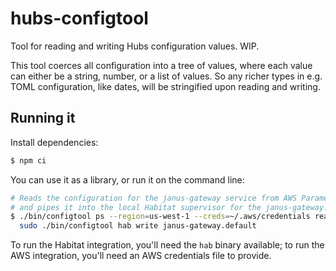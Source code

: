 # hubs-configtool

Tool for reading and writing Hubs configuration values. WIP.

This tool coerces all configuration into a tree of values, where each value can either be a string, number, or a list of values. So any richer types in e.g. TOML configuration, like dates, will be stringified upon reading and writing.

## Running it

Install dependencies:

``` sh
$ npm ci
```

You can use it as a library, or run it on the command line:

``` sh
# Reads the configuration for the janus-gateway service from AWS Parameter Store
# and pipes it into the local Habitat supervisor for the janus-gateway.default service group
$ ./bin/configtool ps --region=us-west-1 --creds=~/.aws/credentials read janus-gateway | \
  sudo ./bin/configtool hab write janus-gateway.default
```

To run the Habitat integration, you'll need the `hab` binary available; to run the AWS integration,
you'll need an AWS credentials file to provide.
